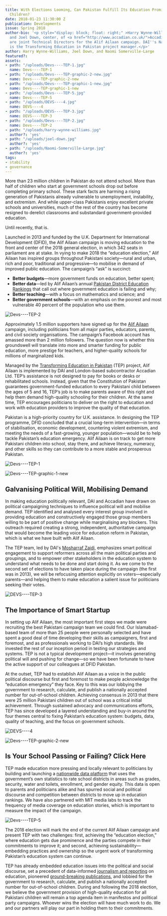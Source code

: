 ```yaml
---
title: With Elections Looming, Can Pakistan Fulfill Its Education Promise to Unschooled
  Children?
date: 2018-01-23 11:30:00 Z
publication: Developments
issue: Spring 2018
author-bio: '<p style="display: block; float: right;" >Harry Wynne-Williams, left,
  and Joel Down, center, of <a href="http://www.accadian.co.uk/">Accadian Ltd</a>
  are joint Technical Directors for the Alif Ailaan campaign. DAI''s Naomi Somerville-Large
  is the Transforming Education in Pakistan project manager.</p>'
author: Harry Wynne-Williams, Joel Down, and Naomi Somerville-Large
featured?: 
assets:
- path: "/uploads/Devs----TEP-1.jpg"
  name: Devs----TEP-1
- path: "/uploads/Devs----TEP-graphic-2-new.jpg"
  name: Devs----TEP-graphic-2-new
- path: "/uploads/Devs----TEP-graphic-1-new.jpg"
  name: Devs----TEP-graphic-1-new
- path: "/uploads/Devs----TEP-5.jpg"
  name: Devs----TEP-5
- path: "/uploads/DEVS----4.jpg"
  name: DEVS----4
- path: "/uploads/DEVS----TEP-3.jpg"
  name: DEVS----TEP-3
- path: "/uploads/Devs----TEP-2.jpg"
  name: Devs----TEP-2
- path: "/uploads/harry-wynne-williams.jpg"
  author?: 'yes'
- path: "/uploads/joel-down.jpg"
  author?: 'yes'
- path: "/uploads/Naomi-Somerville-Large.jpg"
  author?: 'yes'
tags:
- stability
- governance
---
```


More than 23 million children in Pakistan do not attend school. More than half of children who start at government schools drop out before completing primary school. These stark facts are harming a rising generation of Pakistanis already vulnerable to unemployment, instability, and extremism. And while upper-class Pakistanis enjoy excellent private schools and universities, much of the rest of the country has become resigned to derelict classrooms and substandard government-provided education.

Until recently, that is.




Launched in 2013 and funded by the U.K. Department for International Development (DFID), the Alif Ailaan campaign is moving education to the front and center of the 2018 general election, in which 342 seats in parliament are at stake. In vying to make 2018 the “education election,” Alif Ailaan has inspired groups throughout Pakistani society—rural and urban, rich and poor, traditional and progressive—to mobilise in demand of improved public education. The campaign’s “ask” is succinct:

* **Better budgets**—more government funds on education, better spent;
* **Better data**—led by Alif Ailaan’s annual [Pakistan District Education Rankings](http://rankings.alifailaan.pk/) that call out where government education is failing and why;
* **Better teaching**—with a focus on mathematics and science; and
* **Better government schools**—with an emphasis on the poorest and most vulnerable 40 percent of the population who use them.

![Devs----TEP-2](/uploads/Devs----TEP-2.jpg) 

Approximately 1.5 million supporters have signed up for the [Alif Ailaan](http://www.alifailaan.pk/) campaign, including politicians from all major parties, educators, parents, and civil society organisations. The campaign’s Facebook account has amassed more than 2 million followers. The question now is whether this groundswell will translate into more and smarter funding for public education, more prestige for teachers, and higher-quality schools for millions of marginalized kids.

Managed by the [Transforming Education in Pakistan](https://www.dai.com/our-work/projects/pakistan-transforming-education-pakistan-tep) (TEP) project, Alif Ailaan is implemented by DAI and London-based subcontractor Accadian Ltd. TEP’s assistance is not designed to pay for books or desks or rehabilitated schools. Instead, given that the Constitution of Pakistan guarantees government-funded education to every Pakistani child between the ages of 5 and 16, TEP’s job is to make parents aware of this right and help them demand high-quality schooling for their children. At the same time, TEP encourages politicians to deliver on the right to education and work with education providers to improve the quality of that education.

Pakistan is a high-priority country for U.K. assistance. In designing the TEP programme, DFID concluded that a crucial long-term intervention—in terms of stabilisation, economic development, countering violent extremism, and meeting the needs of a fast-growing, younger population—would be to help tackle Pakistan’s education emergency. Alif Ailaan is on track to get more Pakistani children into school, stay there, and achieve literacy, numeracy, and other skills so they can contribute to a more stable and prosperous Pakistan.

![Devs----TEP-1](/uploads/Devs----TEP-1.jpg) 


![Devs----TEP-graphic-1-new](/uploads/Devs----TEP-graphic-1-new.jpg) 

## Galvanising Political Will, Mobilising Demand

In making education politically relevant, DAI and Accadian have drawn on political campaigning techniques to influence political will and mobilise demand. TEP identified and analysed every interest group involved in providing education and constructively engaged those group members willing to be part of positive change while marginalising any blockers. This outreach required creating a strong, independent, authoritative campaign that would become the leading voice for education reform in Pakistan, which is what we have built with Alif Ailaan.

The TEP team, led by DAI's [Mosharraf Zaidi](https://www.dai.com/who-we-are/our-team/mosharraf-zaidi),  emphasizes smart political engagement to support reformers across all the main political parties and groupings, and to empower other stakeholders in the education system to understand what needs to be done and start doing it. As we come to the second set of elections to have taken place during the campaign (the first was in 2013), we will be refocusing attention explicitly on voters—especially parents—and helping them to make education a salient issue for politicians seeking their votes.

![DEVS----TEP-3](/assets/DEVS----TEP-3.jpg) 

## The Importance of Smart Startup

In setting up Alif Ailaan, the most important first steps we made were recruiting the best Pakistani campaign team we could find. Our Islamabad-based team of more than 25 people were personally selected and have spent a good deal of time developing their skills as campaigners, first and foremost, and as professionals working to DAI’s high standards. We invested the rest of our inception period in testing our strategies and systems. TEP is not a typical development project—it involves generating political will and pushing for change—so we have been fortunate to have the active support of our colleagues at DFID Pakistan.

At the outset, TEP had to establish Alif Ailaan as a voice in the public political discourse but first and foremost to make people acknowledge the “education emergency” they face. Key to this was our lobbying the government to research, calculate, and publish a nationally accepted number for out-of-school children. Achieving consensus in 2013 that there were 25 million Pakistani children out of school was a critical initial achievement. Through sustained advocacy and communications efforts, TEP has since developed a layered understanding and buy-in around the four themes central to fixing Pakistan’s education system: budgets, data, quality of teaching, and the focus on government schools.

![DEVS----4](/uploads/DEVS----4.jpg) 


![Devs----TEP-graphic-2-new](/uploads/Devs----TEP-graphic-2-new.jpg)

## Is Your School Passing or Failing? Click Here

TEP made education more pressing and locally relevant to politicians by building and launching a [nationwide data platform](http://www.alifailaan.pk/district_rankings) that uses the government’s own statistics to rate school districts in areas such as grades, security, water and toilets, enrollment, and gender equity. This data is open to parents and politicians alike and has spurred social and political discourse and competition between districts to move up in education rankings. We have also partnered with MIT media labs to track the frequency of media coverage on education stories, which is important to measure the impact of the campaign.

![Devs----TEP-5](/uploads/Devs----TEP-5.jpg) 

The 2018 election will mark the end of the current Alif Ailaan campaign and present TEP with two challenges: first, achieving the “education election,” where education gets due prominence and the parties compete in their commitments to improve it; and second, achieving sustainability—embedding practices and ownership so the urgent work of transforming Pakistan’s education system can continue.

TEP has already embedded education issues into the political and social discourse, set a precedent of data-informed [journalism and reporting](http://www.alifailaan.pk/bulletin) on education, pioneered [ground-breaking publications](http://www.alifailaan.pk/publications), and lobbied for the government to research, calculate, and publish a nationally accepted number for out-of-school children. During and following the 2018 election, we believe the government provision of high-quality education for all Pakistani children will remain a top agenda item in manifestos and political party campaigns. Whoever wins the election will have much work to do. We and our partners will play our part in holding them to their commitments.
